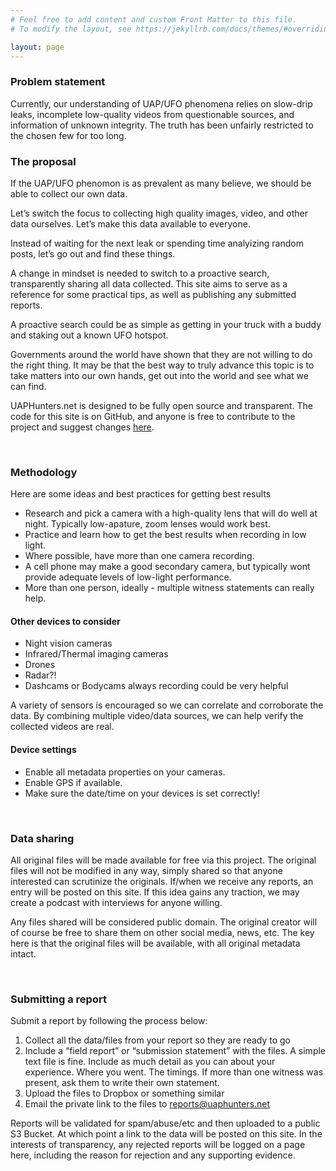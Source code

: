 ```yaml
---
# Feel free to add content and custom Front Matter to this file.
# To modify the layout, see https://jekyllrb.com/docs/themes/#overriding-theme-defaults

layout: page
---
```


### Problem statement

Currently, our understanding of UAP/UFO phenomena relies on slow-drip leaks, incomplete low-quality videos from questionable sources, and information of unknown integrity. The truth has been unfairly restricted to the chosen few for too long.  
 

### The proposal

If the UAP/UFO phenomon is as prevalent as many believe, we should be able to collect our own data.  

Let’s switch the focus to collecting high quality images, video, and other data ourselves. Let’s make this data available to everyone.

Instead of waiting for the next leak or spending time analyizing random posts, let’s go out and find these things.

A change in mindset is needed to switch to a proactive search, transparently sharing all data collected. This site aims to serve as a reference for some practical tips, as well as publishing any submitted reports.

A proactive search could be as simple as getting in your truck with a buddy and staking out a known UFO hotspot.  

Governments around the world have shown that they are not willing to do the right thing. It may be that the best way to truly advance this topic is to take matters into our own hands, get out into the world and see what we can find.  


UAPHunters.net is designed to be fully open source and transparent. The code for this site is on GitHub, and anyone is free to contribute to the project and suggest changes [here](https://github.com/UAPHunters/uaphunters-web).

&nbsp;

### Methodology

Here are some ideas and best practices for getting best results  

- Research and pick a camera with a high-quality lens that will do well at night. Typically low-apature, zoom lenses would work best. 
- Practice and learn how to get the best results when recording in low light.
- Where possible, have more than one camera recording.
- A cell phone may make a good secondary camera, but typically wont provide adequate levels of low-light performance.
- More than one person, ideally - multiple witness statements can really help.



#### Other devices to consider

- Night vision cameras
- Infrared/Thermal imaging cameras
- Drones
- Radar?!
- Dashcams or Bodycams always recording could be very helpful


A variety of sensors is encouraged so we can correlate and corroborate the data. By combining multiple video/data sources, we can help verify the collected videos are real.  

#### Device settings

- Enable all metadata properties on your cameras.
- Enable GPS if available.
- Make sure the date/time on your devices is set correctly!

&nbsp;


### Data sharing

All original files will be made available for free via this project. The original files will not be modified in any way, simply shared so that anyone interested can scrutinize the originals. If/when we receive any reports, an entry will be posted on this site. If this idea gains any traction, we may create a podcast with interviews for anyone willing. 

Any files shared will be considered public domain. The original creator will of course be free to share them on other social media, news, etc. The key here is that the original files will be available, with all original metadata intact.

&nbsp;

### Submitting a report

Submit a report by following the process below:  

1. Collect all the data/files from your report so they are ready to go
1. Include a “field report” or “submission statement” with the files. A simple text file is fine. Include as much detail as you can about your experience. Where you went. The timings. If more than one witness was present, ask them to write their own statement. 
1. Upload the files to Dropbox or something similar
1. Email the private link to the files to [reports@uaphunters.net](mailto:reports@uaphunters.net)


Reports will be validated for spam/abuse/etc and then uploaded to a public S3 Bucket. At which point a link to the data will be posted on this site. In the interests of transparency, any rejected reports will be logged on a page here, including the reason for rejection and any supporting evidence.